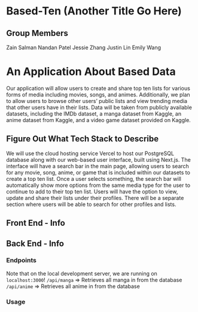 # Based-Ten (Another Title Go Here)

## Group Members

Zain Salman
Nandan Patel
Jessie Zhang
Justin Lin
Emily Wang

# An Application About Based Data

Our application will allow users to create and share top ten lists for various forms of media including movies, songs, and animes. Additionally, we plan to allow users to browse other users’ public lists and view trending media that other users have in their lists. Data will be taken from publicly available datasets, including the IMDb dataset, a manga dataset from Kaggle, an anime dataset from Kaggle, and a video game dataset provided on Kaggle.

## Figure Out What Tech Stack to Describe

We will use the cloud hosting service Vercel to host our PostgreSQL database along with our web-based user interface, built using Next.js. The interface will have a search bar in the main page, allowing users to search for any movie, song, anime, or game that is included within our datasets to create a top ten list. Once a user selects something, the search bar will automatically show more options from the same media type for the user to continue to add to their top ten list. Users will have the option to view, update and share their lists under their profiles. There will be a separate section where users will be able to search for other profiles and lists.

## Front End - Info

## Back End - Info

### Endpoints

Note that on the local development server, we are running on `localhost:3000`!
`/api/manga` => Retrieves all manga in from the database
`/api/anime` => Retrieves all anime in from the database

### Usage
